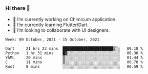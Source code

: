 ### Hi there 👋

<!--
**devcat37/devcat37** is a ✨ _special_ ✨ repository because its `README.md` (this file) appears on your GitHub profile.-->


- 🔭 I’m currently working on Chimicum application.
- 🌱 I’m currently learning Flutter/Dart.
- 👯 I’m looking to collaborate with UI designers.
<!-- - 🤔 I’m looking for help with ... -->

<!--START_SECTION:waka-->
```text
Week: 09 October, 2021 - 15 October, 2021

Dart     21 hrs 23 mins  ██████████████████████▒░░   89.18 % 
Python   1 hr 31 mins    █▓░░░░░░░░░░░░░░░░░░░░░░░   06.36 % 
YAML     20 mins         ▒░░░░░░░░░░░░░░░░░░░░░░░░   01.44 % 
C        11 mins         ▒░░░░░░░░░░░░░░░░░░░░░░░░   00.78 % 
Rust     8 mins          ░░░░░░░░░░░░░░░░░░░░░░░░░   00.59 % 
```
<!--END_SECTION:waka-->

